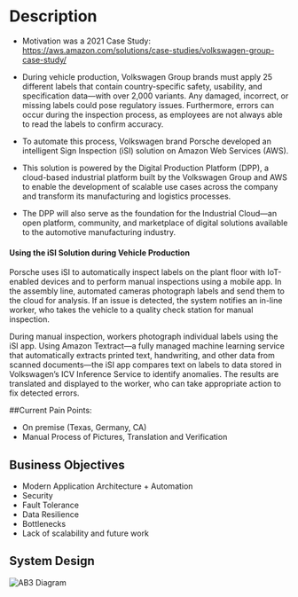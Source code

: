 # Description
- Motivation was a 2021 Case Study: https://aws.amazon.com/solutions/case-studies/volkswagen-group-case-study/
- During vehicle production, Volkswagen Group brands must apply 25 different labels that contain country-specific safety, usability, and specification data—with over 2,000 variants. Any damaged, incorrect, or missing labels could pose regulatory issues. Furthermore, errors can occur during the inspection process, as employees are not always able to read the labels to confirm accuracy.

- To automate this process, Volkswagen brand Porsche developed an intelligent Sign Inspection (iSI) solution on Amazon Web Services (AWS).
- This solution is powered by the Digital Production Platform (DPP), a cloud-based industrial platform built by the Volkswagen Group and AWS to enable the development of scalable use cases across the company and transform its manufacturing and logistics processes.
- The DPP will also serve as the foundation for the Industrial Cloud—an open platform, community, and marketplace of digital solutions available to the automotive manufacturing industry.

####  Using the iSI Solution during Vehicle Production
Porsche uses iSI to automatically inspect labels on the plant floor with IoT-enabled devices and to perform manual inspections using a mobile app. In the assembly line, automated cameras photograph labels and send them to the cloud for analysis. If an issue is detected, the system notifies an in-line worker, who takes the vehicle to a quality check station for manual inspection.

During manual inspection, workers photograph individual labels using the iSI app. Using Amazon Textract—a fully managed machine learning service that automatically extracts printed text, handwriting, and other data from scanned documents—the iSI app compares text on labels to data stored in Volkswagen’s ICV Inference Service to identify anomalies. The results are translated and displayed to the worker, who can take appropriate action to fix detected errors.


##Current Pain Points:
- On premise (Texas, Germany, CA)
- Manual Process of Pictures, Translation and Verification

## Business Objectives
- Modern Application Architecture + Automation
- Security 
- Fault Tolerance
- Data Resilience
- Bottlenecks
- Lack of scalability and future work 

## System Design
![AB3 Diagram](https://user-images.githubusercontent.com/11032490/137006875-f3eddc5d-271b-4177-a8a8-2cbff5e6cfee.png)

